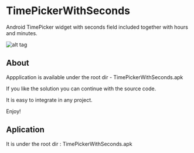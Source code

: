 TimePickerWithSeconds
=====================

Android TimePicker widget with seconds field included together with hours and minutes.

![alt tag](https://raw.github.com/IvanKovac/TimePickerWithSeconds/master/Screenshot_2014-03-03-19-55-49.png)

About
------

Appplication is available under the root dir - TimePickerWithSeconds.apk

If you like the solution you can continue with the source code.

It is easy to integrate in any project.


Enjoy!

Aplication
------
It is under the root dir : TimePickerWithSeconds.apk
